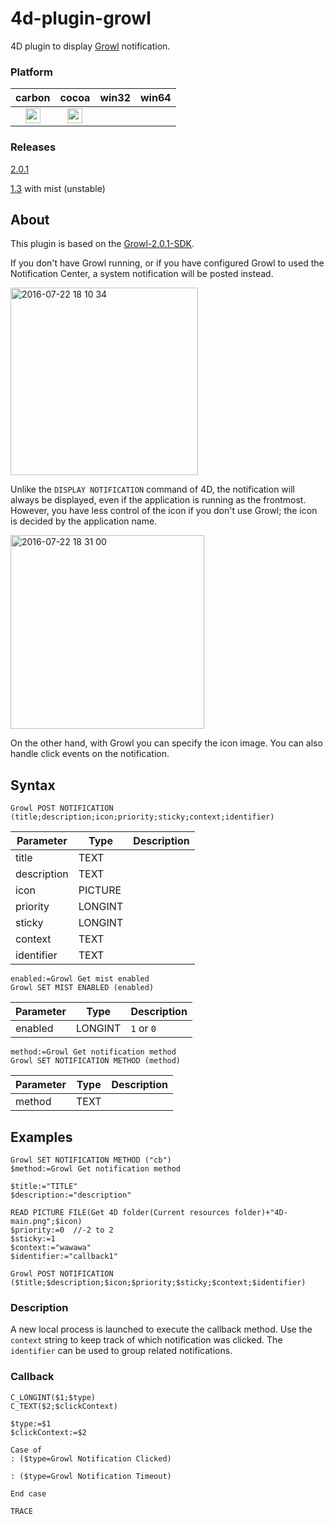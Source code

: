 4d-plugin-growl
===============

4D plugin to display [Growl](http://growl.info) notification.

### Platform

| carbon | cocoa | win32 | win64 |
|:------:|:-----:|:---------:|:---------:|
|<img src="https://cloud.githubusercontent.com/assets/1725068/22371562/1b091f0a-e4db-11e6-8458-8653954a7cce.png" width="24" height="24" />|<img src="https://cloud.githubusercontent.com/assets/1725068/22371562/1b091f0a-e4db-11e6-8458-8653954a7cce.png" width="24" height="24" />|||

### Releases

[2.0.1](https://github.com/miyako/4d-plugin-growl/releases/tag/2.0.1)

[1.3](https://github.com/miyako/4d-plugin-growl/releases/tag/1.3) with mist (unstable)

## About

This plugin is based on the [Growl-2.0.1-SDK](http://growl.info).

If you don't have Growl running, or if you have configured Growl to used the Notification Center, a system notification will be posted instead.

<img width="300" alt="2016-07-22 18 10 34" src="https://cloud.githubusercontent.com/assets/1725068/17052278/b9192fc0-5037-11e6-9ab3-1456d172f771.png">

Unlike the ``DISPLAY NOTIFICATION`` command of 4D, the notification will always be displayed, even if the application is running as the frontmost. However, you have less control of the icon if you don't use Growl; the icon is decided by the application name.

<img width="310" alt="2016-07-22 18 31 00" src="https://cloud.githubusercontent.com/assets/1725068/17052371/207b0bca-5038-11e6-9d8b-b7f5fabcb2b5.png">

On the other hand, with Growl you can specify the icon image. You can also handle click events on the notification.

## Syntax

```
Growl POST NOTIFICATION (title;description;icon;priority;sticky;context;identifier)
```

Parameter|Type|Description
------------|------------|----
title|TEXT|
description|TEXT|
icon|PICTURE|
priority|LONGINT|
sticky|LONGINT|
context|TEXT|
identifier|TEXT|

```
enabled:=Growl Get mist enabled
Growl SET MIST ENABLED (enabled)
```

Parameter|Type|Description
------------|------------|----
enabled|LONGINT|``1`` or ``0``

```
method:=Growl Get notification method
Growl SET NOTIFICATION METHOD (method)
```

Parameter|Type|Description
------------|------------|----
method|TEXT|

## Examples

```
Growl SET NOTIFICATION METHOD ("cb")
$method:=Growl Get notification method 

$title:="TITLE"
$description:="description"

READ PICTURE FILE(Get 4D folder(Current resources folder)+"4D-main.png";$icon)
$priority:=0  //-2 to 2
$sticky:=1
$context:="wawawa"
$identifier:="callback1"

Growl POST NOTIFICATION ($title;$description;$icon;$priority;$sticky;$context;$identifier)
```

### Description

A new local process is launched to execute the callback method. Use the ``context`` string to keep track of which notification was clicked. The ``identifier`` can be used to group related notifications.

### Callback

```
C_LONGINT($1;$type)
C_TEXT($2;$clickContext)

$type:=$1
$clickContext:=$2

Case of 
: ($type=Growl Notification Clicked)

: ($type=Growl Notification Timeout)

End case 

TRACE
```
